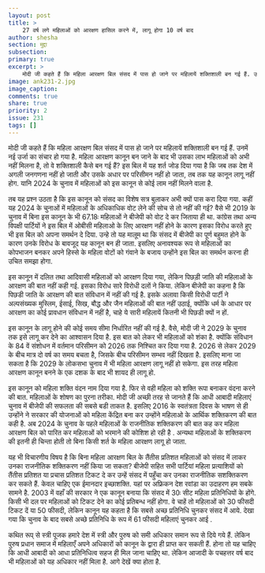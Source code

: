 ```yaml
---
layout: post
title: >
    27 वर्ष लगे महिलाओं को आरक्षण हासिल करने में, लागू होगा 10 वर्ष बाद
author: shesha
section: मुद्दा
subsection:
primary: true
excerpt: >
    मोदी जी कहते हैं कि महिला आरक्षण बिल संसद में पास हो जाने पर महिलायें शक्तिशाली बन गई हैं. उनमें नई उर्जा का संचार हो गया है. महिला आरक्षण कानून बन जाने के बाद भी उसका लाभ महिलाओं को अभी नहीं मिलना है, तो वे शक्तिशाली कैसे बन गई हैं?
image: ank231-2.jpg
image_caption: 
comments: true
share: true
priority: 2
issue: 231
tags: []
---
```


मोदी जी कहते हैं कि महिला आरक्षण बिल संसद में पास हो जाने पर महिलायें शक्तिशाली बन गई हैं. उनमें नई उर्जा का संचार हो गया है. महिला आरक्षण कानून बन जाने के बाद भी उसका लाभ महिलाओं को अभी नहीं मिलना है, तो वे शक्तिशाली कैसे बन गई हैं? इस बिल में यह शर्त जोड दिया गया है कि जब तक देश में अगली जनगणना नहीं हो जाती और उसके अधार पर परिसीमन नहीं हो जाता, तब तक यह कानून लागू नहीं होग. यानि 2024 के चुनाव में महिलाओं को इस कानून से कोई लाम नहीं मिलने वाला है.

तब यह प्रश्न उठता है कि इस कानून को संसद का विशेष सत्र बुलाकर अभी क्यों पास करा दिया गया. कहीं यह 2024 के चुनाओं में महिलाओं के अधिकाधिक वोट लेने की सोच से तो नहीं की गई? वैसे भी 2019 के चुनाव में बिना इस कानून के भी  67.18ः महिलाओं ने बीजेपी को वोट दे कर जिताया ही था. कांग्रेस तथा अन्य विपक्षी पार्टियों ने इस बिल में ओबीसी महिलाओ के लिए आरक्षण नहीं होने के कारण इसका विरोध करते हुए भी इस बिल को अपना समर्थन दे दिया. उन्हे तो यह मालूम था कि संसद में बीजेपी का पूर्ण बहुमत होने के कारण उनके विरोध के बावजूद यह कानून बन ही जाता. इसलिए अनावश्यक रूप से महिलाओं का कोपभाजन बनकर अपने हिस्से के महिला वोटों को गंवाने के बजाय उन्होंने इस बिल का समर्थन करना ही उचित समझा होगा.

इस कानून में दलित तथा आदिवासी महिलाओं को आरक्षण दिया गया, लेकिन पिछड़ी जाति की महिलाओं के आरक्षण की बात नहीं कही गई. इसका विरोध सारे विरोधी दलों ने किया. लेकिन बीजेपी का कहना है कि पिछडी जाति के आरक्षण की बात संविधान में नहीं की गई है. इसके अलावा किसी विरोधी पार्टी ने अल्पसंख्यक मुस्लिम, ईसाई, सिख, बौद्ध और जैन महिलाओं की बात नहीं उठाई, क्योंकि धर्म के आधार पर आरक्षण का कोई प्रावधान संविधान में नहीं है, चाहे ये सारी महिलायें कितनी भी पिछडी क्यों न हों.

इस कानून के लागू होने की कोई समय सीमा निर्धारित नहीं की गई है. वैसे, मोदी जी ने 2029 के चुनाव तक इसे लागू कर देने का आश्वासन दिया है. इस बात को लेकर भी महिलाओं को शंका है. क्योंकि संविधान के 84 वें संशोधन में वर्तमान परिसीमन को 2026 तक निश्चित कर दिया गया है. 2026 से लेकर 2029 के बीच मात्र दो वर्ष का समय बचता है, जिसके बीच परिसीमन सम्भव नहीं दिखता है. इसलिए माना जा सकता है कि 2029 के लोकसभा चुनाव में भी महिला आरक्षण लागू नहीं हो सकेगा. इस तरह महिला आरक्षण कानून बनने के एक दशक के बाद भी शायद ही लागू हो.

इस कानून को महिला शक्ति वंदन नाम दिया गया है. फिर से वही महिला को शक्ति रूपा बनाकर वंदना करने की बात. महिलाओं  के शोषण का पुरना तरीका. मोदी जी अच्छी तरह से जानते हैं कि आधी आबादी महिलाएं चुनाव में बीजेपी की सफलता की सबसे बडी ताकत है. इसलिए 2016 के स्वतंत्रता दिवस के भाषण से ही उन्होंने ने सरकार की योजनाओं को महिला केंद्रित बना कर उन्होंने महिलाओ के आर्थिक शक्तिकरण की बात कही है. अब 2024 के चुनाव के पहले महिलाओं के राजनीतिक शक्तिकरण की बात कह कर महिला आरक्षण बिल को पारित कर महिलाओं को भरमाने की कोशिश हो रही है . अन्यथा महिलाओं के शक्तिकरण की इतनी ही चिन्ता होती तो बिना किसी शर्त के महिला आरक्षण लागू हो जाता.

यह भी विचारणीय विषय है कि बिना महिला आरक्षण बिल के तैंतीस प्रतिशत महिलाओं को संसद में लाकर उनका राजनीतिक शक्तिकरण नहीं किया जा सकता? बीजेपी सहित सभी पार्टियां महिला प्रत्याशियों को तैंतीस प्रतिशत या प्रचास प्रतिशत टिकट दे कर उन्हें  संसद में पहुँचा कर उनका राजनीतिक सशक्तिकरण कर सकते हैं. केवल चाहिए एक ईमानदार इच्छाशक्ति. यहां पर अफ्रिकन देश रवांडा का उदाहरण हम सबके सामने है. 2003 में वहाँ की सरकार ने एक कानून बनाया कि संसद में 30ः सीट महिला प्रतिनिधियों के होंगे. किसी भी दल पर महिलाओं को टिकट देने का कोई प्रतिबन्ध नहीं होगा. वे चाहें तो महिलाओं को 30 फीसदी टिकट दें या 50 फीसदी, लेकिन कानून यह कहता है कि सबसे अच्छ प्रतिनिधि चुनकर संसद में आये. देखा गया कि चुनाव के बाद सबसे अच्छे प्रतिनिधि के रूप में  61 फीसदी महिलाएं चुनकर आई .

कथित रूप् से स्त्री पूजक हमारे देश में स्त्री और पुरुष को समी अधिकार समान रूप से दिये गये हैं. लेकिन पुरुष प्रधान समाज में महिलाएँ अपने अधिकारों को कानून के द्वारा ही प्राप्त कर सकती हैं. होना तो यह चाहिए कि आधी आबादी को आधा  प्रतिनिधित्व सहज ही मिल जाना चाहिए था. लेकिन आजादी के पचहत्तर वर्ष बाद भी महिलाओं को यह अधिकार नहीं मिला है. आगे देखें क्या होता है.